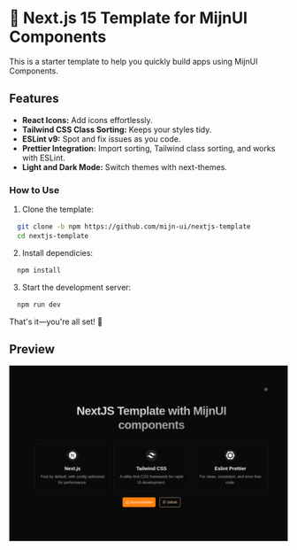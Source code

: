 # 🚀 Next.js 15 Template for MijnUI Components

This is a starter template to help you quickly build apps using MijnUI Components.

## Features

- **React Icons:** Add icons effortlessly.
- **Tailwind CSS Class Sorting:** Keeps your styles tidy.
- **ESLint v9:** Spot and fix issues as you code.
- **Prettier Integration:** Import sorting, Tailwind class sorting, and works with ESLint.
- **Light and Dark Mode:** Switch themes with next-themes.

### How to Use

1. Clone the template:

```bash
  git clone -b npm https://github.com/mijn-ui/nextjs-template
  cd nextjs-template
```

2. Install dependicies:

```bash
  npm install
```

3. Start the development server:

```bash
  npm run dev
```

That's it—you're all set! 🎉

## Preview

![Nextjs Template Preview](./preview.png)
